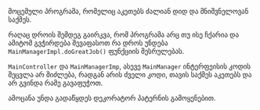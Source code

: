 მოცემული პროგრამა, რომელიც აკეთებს ძალიან დიდ და მნიშვნელოვან საქმეს.

რაღაც დროის შემდეგ გაირკვა, რომ პროგრამა არც თუ ისე ჩქარია და ამიტომ გვჭირდება შევაფასოთ რა დროს უნდება `MainManagerImpl.doGreatJob()` ფუნქციის შესრულებას.

`MainController` და `MainManagerImp`, ასევე `MainManager` ინტერფეისის კოდის შეცვლა არ შიძლება, რადგან არის ძველი კოდი, თავის საქმეს აკეთებს და არ გვინდა რამე გავაფუჭოთ.

ამოცანა უნდა გადაწყდეს დეკორატორ პატერნის გამოყენებით.